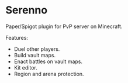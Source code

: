 # Serenno
Paper/Spigot plugin for PvP server on Minecraft.

Features:
- Duel other players.
- Build vault maps.
- Enact battles on vault maps.
- Kit editor.
- Region and arena protection.
